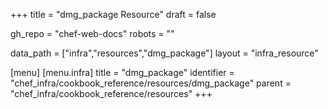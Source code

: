+++
title = "dmg_package Resource"
draft = false

gh_repo = "chef-web-docs"
robots = ""

data_path = ["infra","resources","dmg_package"]
layout = "infra_resource"


[menu]
  [menu.infra]
    title = "dmg_package"
    identifier = "chef_infra/cookbook_reference/resources/dmg_package"
    parent = "chef_infra/cookbook_reference/resources"
+++

<!-- The contents of this page are automatically generated from the dmg_package.yaml file in the data directory. -->
<!-- To suggest a change, edit the https://github.com/chef/chef/blob/master/lib/chef/resource/dmg_package.rb file
      and submit a pull request to the https://github.com/chef/chef repository. -->
